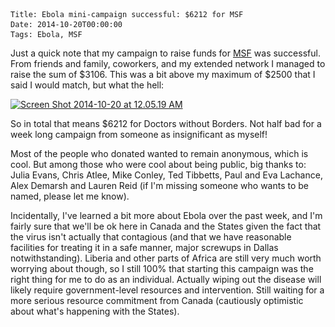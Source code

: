     Title: Ebola mini-campaign successful: $6212 for MSF
    Date: 2014-10-20T00:00:00
    Tags: Ebola, MSF

Just a quick note that my campaign to raise funds for [MSF][1] was successful. From friends and family, coworkers, and my extended network I managed to raise the sum of $3106. This was a bit above my maximum of $2500 that I said I would match, but what the hell:

[<img src="/files/2014/10/Screen-Shot-2014-10-20-at-12.05.19-AM.png" alt="Screen Shot 2014-10-20 at 12.05.19 AM" width="455" height="341" class="alignnone size-full wp-image-1132" srcset="/files/2014/10/Screen-Shot-2014-10-20-at-12.05.19-AM-300x224.png 300w, /files/2014/10/Screen-Shot-2014-10-20-at-12.05.19-AM.png 455w" sizes="(max-width: 455px) 100vw, 455px" />][2]

So in total that means $6212 for Doctors without Borders. Not half bad for a week long campaign from someone as insignificant as myself!

Most of the people who donated wanted to remain anonymous, which is cool. But among those who were cool about being public, big thanks to: Julia Evans, Chris Atlee, Mike Conley, Ted Tibbetts, Paul and Eva Lachance, Alex Demarsh and Lauren Reid (if I'm missing someone who wants to be named, please let me know).

Incidentally, I've learned a bit more about Ebola over the past week, and I'm fairly sure that we'll be ok here in Canada and the States given the fact that the virus isn't actually that contagious (and that we have reasonable facilities for treating it in a safe manner, major screwups in Dallas notwithstanding). Liberia and other parts of Africa are still very much worth worrying about though, so I still 100% that starting this campaign was the right thing for me to do as an individual. Actually wiping out the disease will likely require government-level resources and intervention. Still waiting for a more serious resource commitment from Canada (cautiously optimistic about what's happening with the States).

[1]: http://msf.ca
[2]: /files/2014/10/Screen-Shot-2014-10-20-at-12.05.19-AM.png
